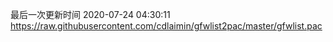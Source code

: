 最后一次更新时间 2020-07-24 04:30:11
https://raw.githubusercontent.com/cdlaimin/gfwlist2pac/master/gfwlist.pac

